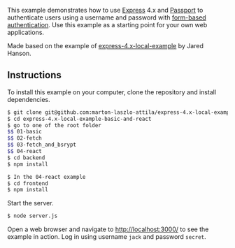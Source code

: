 This example demonstrates how to use [Express](http://expressjs.com/) 4.x and
[Passport](http://passportjs.org/) to authenticate users using a username and
password with [form-based authentication](https://en.wikipedia.org/wiki/HTTP%2BHTML_form-based_authentication).
Use this example as a starting point for your own web applications.

Made based on the example of [express-4.x-local-example](https://github.com/passport/express-4.x-local-example) by Jared Hanson.

## Instructions

To install this example on your computer, clone the repository and install
dependencies.

```bash
$ git clone git@github.com:marton-laszlo-attila/express-4.x-local-example-basic-and-react.git
$ cd express-4.x-local-example-basic-and-react
$ go to one of the root folder
$$ 01-basic
$$ 02-fetch
$$ 03-fetch_and_bsrypt
$$ 04-react
$ cd backend
$ npm install

$ In the 04-react example
$ cd frontend
$ npm install
```

Start the server.

```bash
$ node server.js
```

Open a web browser and navigate to [http://localhost:3000/](http://127.0.0.1:3000/)
to see the example in action. Log in using username `jack` and password `secret`.
